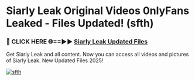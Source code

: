 # Siarly Leak Original Videos 0nlyFans Leaked - Files Updated! (sfth)

<h3>🔴 CLICK HERE 🌐==►► <a href="https://tinyurl.com/ehrbuxhb" rel="nofollow">Siarly Leak Updated Files</a></h3>

Get Siarly Leak and all content. Now you can access all videos and pictures of Siarly Leak. New Updated Files 2025!

[![sfth](https://i.imgur.com/lVYEuWS.gif)](https://tinyurl.com/ehrbuxhb)
